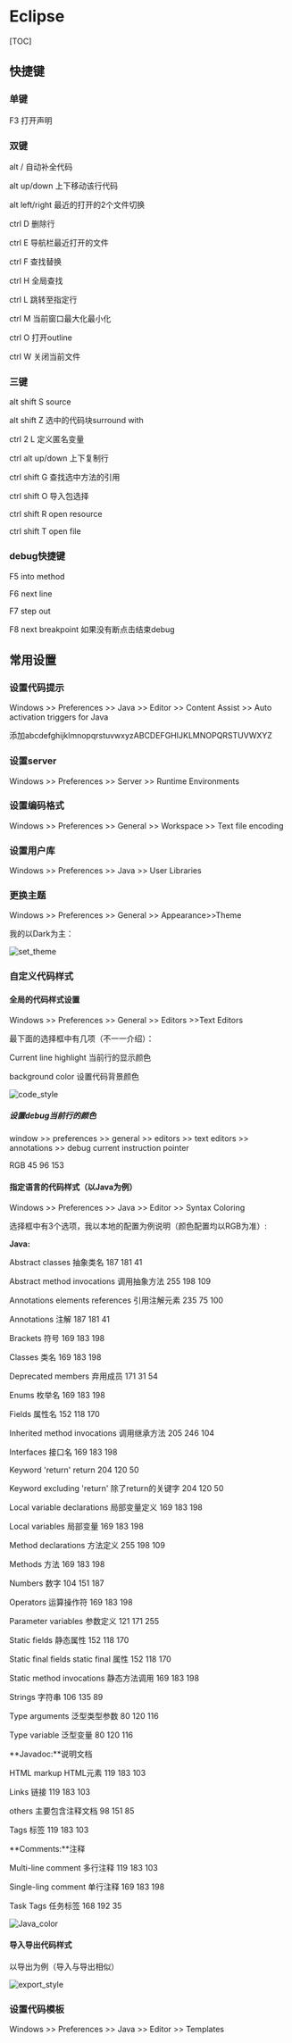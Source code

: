 # Eclipse

[TOC]

## 快捷键

### 单键

F3	打开声明

### 双键

alt /				自动补全代码

alt up/down		上下移动该行代码

alt left/right		最近的打开的2个文件切换

ctrl D			删除行

ctrl E			导航栏最近打开的文件

ctrl F			查找替换

ctrl H			全局查找

ctrl L			跳转至指定行

ctrl M			当前窗口最大化最小化

ctrl O			打开outline

ctrl W			关闭当前文件

### 三键

alt shift S			source

alt shift Z			选中的代码块surround with

ctrl 2 L			定义匿名变量

ctrl alt up/down	上下复制行

ctrl shift G		查找选中方法的引用

ctrl shift O		导入包选择

ctrl shift R		open resource

ctrl shift T		open file	

### debug快捷键

F5				into method

F6				next line

F7				step out

F8				next breakpoint 如果没有断点击结束debug

## 常用设置

### 设置代码提示

Windows >> Preferences >> Java >> Editor >> Content Assist >> Auto activation triggers for Java

添加abcdefghijklmnopqrstuvwxyzABCDEFGHIJKLMNOPQRSTUVWXYZ

### 设置server

Windows >> Preferences >> Server >> Runtime Environments

### 设置编码格式

Windows >> Preferences >> General >> Workspace >> Text file encoding

### 设置用户库

Windows >> Preferences >> Java >> User Libraries

### 更换主题

Windows >> Preferences >> General >>  Appearance>>Theme

我的以Dark为主：

![set_theme](D:\git\accumulation\gene-docs\eclipse\pictures\set_theme.png)

### 自定义代码样式

#### 全局的代码样式设置

Windows >> Preferences >> General >> Editors >>Text Editors

最下面的选择框中有几项（不一一介绍）：

Current line highlight	当前行的显示颜色

background color		设置代码背景颜色

![code_style](D:\git\accumulation\gene-docs\eclipse\pictures\code_style.png)

##### 设置debug当前行的颜色

window >> preferences >> general >> editors >> text editors >> annotations >> debug current instruction pointer

RGB		45	96	153

#### 指定语言的代码样式（以Java为例）

Windows >> Preferences  >> Java >> Editor >> Syntax Coloring 

选择框中有3个选项，我以本地的配置为例说明（颜色配置均以RGB为准）:

**Java:**

Abstract classes					抽象类名				187	181	41	

Abstract method invocations			调用抽象方法			255	198	109

Annotations elements references		引用注解元素			235	75	100

Annotations						注解					187	181	41

Brackets							符号					169	183	198

Classes							类名					169	183	198				

Deprecated members				弃用成员				171	31	54

Enums							枚举名				169	183	198			

Fields							属性名				152	118	170

Inherited method invocations			调用继承方法			205	246	104

Interfaces						接口名				169	183	198				

Keyword 'return'					return				204	120	50

Keyword excluding 'return'			除了return的关键字		204	120	50

Local variable declarations			局部变量定义			169	183	198				

Local variables					局部变量				169	183	198	

Method declarations				方法定义				255	198	109

Methods							方法					169	183	198	

Numbers							数字					104	151	187

Operators						运算操作符			169	183	198	

Parameter variables				参数定义				121	171	255

Static fields						静态属性				152	118	170

Static final fields					static final 属性		152	118	170		

Static method invocations			静态方法调用			169	183	198	

Strings							字符串				106	135	89

Type arguments					泛型类型参数			80	120	116

Type variable						泛型变量				80	120	116

**Javadoc:**说明文档

HTML markup						HTML元素			119	183	103

Links							链接					119	183	103

others							主要包含注释文档		98	151	85

Tags							标签					119	183	103

**Comments:**注释

Multi-line comment					多行注释				119	183	103			

Single-ling comment				单行注释				169	183	198	

Task Tags						任务标签				168	192	35

![Java_color](D:\git\accumulation\gene-docs\eclipse\pictures\Java_color.png)

#### 导入导出代码样式

以导出为例（导入与导出相似）

![export_style](D:\git\accumulation\gene-docs\eclipse\pictures\export_style.png)

### 设置代码模板

Windows >> Preferences  >> Java >> Editor >> Templates